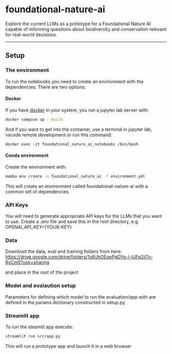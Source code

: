 foundational-nature-ai
==============================

Explore the current LLMs as a prototype for a Foundational Nature AI capable of informing questions about biodiversity and conservation relevant for real-world decisions.

--------

## Setup

### The environment

To run the notebooks you need to create an environment with the dependencies. There are two options:

#### Docker

If you have [docker](https://docs.docker.com/engine/install/) in your system,
you run a jupyter lab server with:

``` bash
docker compose up --build
```

And if you want to get into the container, use a terminal in jupyter lab,
vscode remote development or run this command:

```shell
docker exec -it foundational_nature_ai_notebooks /bin/bash
```

#### Conda environment

Create the environment with:

``` bash
mamba env create -n foundational_nature_ai -f environment.yml
```

This will create an environment called foundational-nature-ai with a common set of dependencies.

### API Keys
You will need to generate appropriate API keys for the LLMs that you want to use.
Create a .env file and save this in the root directory, e.g.
OPENAI_API_KEY={YOUR-KEY}


### Data

Download the data, eval and training folders from here:
https://drive.google.com/drive/folders/1idjUhOEqePqDYp-l-jUFq2jl7v-8yCm5?usp=sharing

and place in the root of the project


### Model and evalaution setup
Parameters for defining which model to run the evaluation/app with are defined in the params dictionary constructed in setup.py


### Streamlit app

To run the steamlit app execute:
```bash
streamlit run src/app.py
```

This will run a prototype app and launch it in a web browser

